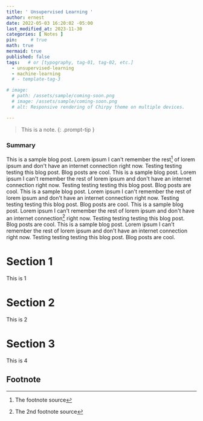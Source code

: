 ```yaml
---
title: ' Unsupervised Learning '
author: ernest
date: 2022-05-03 16:20:02 -05:00
last_modified_at: 2023-11-30
categories: [ Notes ]
pin:     # true
math: true
mermaid: true
published: false
tags:   # or [typography, tag-01, tag-02, etc.]
  - unsupervised-learning
  - machine-learning
  # - template-tag-3

# image: 
  # path: /assets/sample/coming-soon.png
  # image: /assets/sample/coming-soon.png
  # alt: Responsive rendering of Chirpy theme on multiple devices.

---
```





<!-- 

Unsupervised learning methods in machine learning are used to discover patterns, structures, or relationships in data without explicit supervision or labeled outcomes. These methods are valuable for tasks such as clustering similar data points, dimensionality reduction, and anomaly detection. Here are some common unsupervised learning methods:

1. **Clustering Algorithms**:
   - **K-means**: A popular clustering algorithm that partitions data points into K clusters based on similarity.
   - **Hierarchical Clustering**: Builds a hierarchy of clusters by recursively merging or splitting data points based on similarity.
   - **DBSCAN (Density-Based Spatial Clustering of Applications with Noise)**: Identifies clusters based on density and can find irregularly shaped clusters in the presence of noise.

2. **Dimensionality Reduction**:
   - **Principal Component Analysis (PCA)**: Reduces the dimensionality of data by projecting it onto a lower-dimensional subspace while preserving most of the variance.
   - **t-Distributed Stochastic Neighbor Embedding (t-SNE)**: Reduces high-dimensional data to a lower-dimensional space while preserving the local structure of the data, often used for visualization.
   - **Autoencoders**: Neural network-based models that learn to compress data into a lower-dimensional representation and then reconstruct the original data.

3. **Anomaly Detection**:
   - **Isolation Forest**: An ensemble learning method that isolates anomalies by randomly partitioning data points into isolation trees.
   - **One-Class SVM (Support Vector Machine)**: Learns a boundary around normal data points and identifies anomalies as data points lying outside this boundary.

4. **Association Rule Learning**:
   - **Apriori Algorithm**: Discovers frequent itemsets in transactional data and generates association rules to identify patterns such as "if A, then B."

5. **Generative Models**:
   - **Gaussian Mixture Models (GMM)**: Models data as a mixture of several Gaussian distributions and can be used for clustering or density estimation.
   - **Variational Autoencoders (VAE)**: A type of autoencoder that learns to generate new data points by sampling from a learned probability distribution over the latent space.

6. **Manifold Learning**:
   - **Locally Linear Embedding (LLE)**: Preserves the local relationships between data points in a lower-dimensional space, useful for nonlinear dimensionality reduction.
   - **Isomap**: Constructs a low-dimensional embedding of data by preserving geodesic distances between data points on a manifold.

7. **Self-Organizing Maps (SOM)**:
   - A type of artificial neural network that learns to map high-dimensional data onto a two-dimensional grid while preserving the topological properties of the input space.

These unsupervised learning methods play a crucial role in exploratory data analysis, feature engineering, and preprocessing tasks, providing valuable insights into the underlying structure of data without the need for labeled examples.

 --> 







> This is a note.
{: .prompt-tip }


### Summary


This is a sample blog post. Lorem ipsum I can't remember the rest[^1] of lorem ipsum and don't have an internet connection right now. Testing testing testing this blog post. Blog posts are cool. This is a sample blog post. Lorem ipsum I can't remember the rest of lorem ipsum and don't have an internet connection right now. Testing testing testing this blog post. Blog posts are cool. This is a sample blog post. Lorem ipsum I can't remember the rest of lorem ipsum and don't have an internet connection right now. Testing testing testing this blog post. Blog posts are cool. This is a sample blog post. Lorem ipsum I can't remember the rest of lorem ipsum and don't have an internet connection[^2] right now. Testing testing testing this blog post. Blog posts are cool. This is a sample blog post. Lorem ipsum I can't remember the rest of lorem ipsum and don't have an internet connection right now. Testing testing testing this blog post. Blog posts are cool. 



# Section 1

  This is 1

# Section 2

  This is 2

# Section 3
  
  This is 4









## Footnote

[^1]: The footnote source
[^2]: The 2nd footnote source





